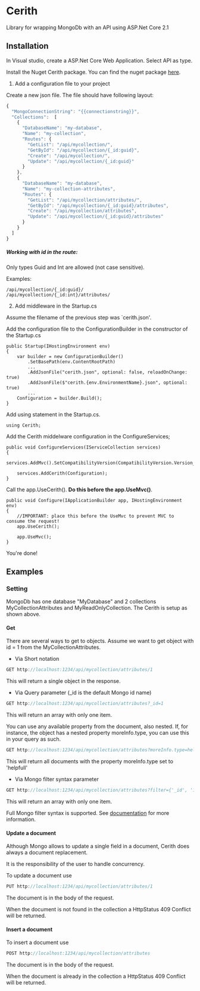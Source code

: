 # Cerith
Library for wrapping MongoDb with an API using ASP.Net Core 2.1

## Installation

In Visual studio, create a ASP.Net Core Web Application.
Select API as type.

Install the Nuget Cerith package.
You can find the nuget package [here](https://www.nuget.org/packages/Cerith/1.0.0).


1. Add a configuration file to your project

Create a new json file. The file should have following layout:
```javascript
{
  "MongoConnectionString": "{{connectionstring}}",
  "Collections":  [
    {
      "DatabaseName": "my-database",
      "Name": "my-collection",
      "Routes": {
        "GetList": "/api/mycollection/",
        "GetById": "/api/mycollection/{_id:guid}",
        "Create": "/api/mycollection/",
        "Update": "/api/mycollection/{_id:guid}"
      }
    },
    {
      "DatabaseName": "my-database",
      "Name": "my-collection-attributes",
      "Routes": {
        "GetList": "/api/mycollection/attributes/",
        "GetById": "/api/mycollection/{_id:guid}/attributes",
        "Create": "/api/mycollection/attributes",
        "Update": "/api/mycollection/{_id:guid}/attributes"
      }
    }
  ]
}
```

##### Working with id in the route:

Only types Guid and Int are allowed (not case sensitive).

Examples:
```
/api/mycollection/{_id:guid}/
/api/mycollection/{_id:int}/attributes/
```
 

2. Add middleware in the Startup.cs

Assume the filename of the previous step was `cerith.json'.

Add the configuration file to the ConfigurationBuilder in the constructor of the Startup.cs
```
public Startup(IHostingEnvironment env)
{
    var builder = new ConfigurationBuilder()
        .SetBasePath(env.ContentRootPath)
        ...
        .AddJsonFile("cerith.json", optional: false, reloadOnChange: true)
        .AddJsonFile($"cerith.{env.EnvironmentName}.json", optional: true)
        ...
    Configuration = builder.Build();
}
```

Add using statement in the Startup.cs.
```
using Cerith;
```
Add the Cerith middelware configuration in the ConfigureServices;
```
public void ConfigureServices(IServiceCollection services)
{
    services.AddMvc().SetCompatibilityVersion(CompatibilityVersion.Version_2_1);

    services.AddCerith(Configuration);
}
```
Call the app.UseCerith(). <b>Do this before the app.UseMvc()</b>.
```
public void Configure(IApplicationBuilder app, IHostingEnvironment env)
{
    //IMPORTANT: place this before the UseMvc to prevent MVC to consume the request!
    app.UseCerith();

    app.UseMvc();
}
```

You're done!

## Examples

### Setting
MongoDb has one database "MyDatabase" and 2 collections MyCollectionAttributes and MyReadOnlyCollection.
The Cerith is setup as shown above.

#### Get

There are several ways to get to objects. 
Assume we want to get object with id = 1 from the MyCollectionAttributes.

* Via Short notation
```javascript
GET http://localhost:1234/api/mycollection/attributes/1
```
This will return a single object in the response.

* Via Query parameter (_id is the default Mongo id name)
```javascript
GET http://localhost:1234/api/mycollection/attributes?_id=1
```
This will return an array with only one item.

You can use any available property from the document, also nested.
If, for instance, the object has a nested property moreInfo.type, you can use this in your query as such.
```javascript
GET http://localhost:1234/api/mycollection/attributes?moreInfo.type=helpfull
```
This will return all documents with the property moreInfo.type set to 'helpfull'

* Via Mongo filter syntax parameter
```javascript
GET http://localhost:1234/api/mycollection/attributes?filter={'_id', '1'}
```
This will return an array with only one item.

Full Mongo filter syntax is supported. See [documentation](https://docs.mongodb.com/manual/reference/method/db.collection.find/) for more information.


#### Update a document

Although Mongo allows to update a single field in a document, Cerith does always a document replacement.

It is the responsibility of the user to handle concurrency.

To update a document use
```javascript
PUT http://localhost:1234/api/mycollection/attributes/1
```
The document is in the body of the request.

When the document is not found in the collection a HttpStatus 409 Conflict will be returned.

#### Insert a document

To insert a document use
```javascript
POST http://localhost:1234/api/mycollection/attributes
```
The document is in the body of the request.

When the document is already in the collection a HttpStatus 409 Conflict will be returned.
